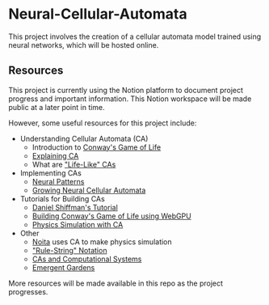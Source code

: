 # Neural-Cellular-Automata
This project involves the creation of a cellular automata model trained using neural networks, which will be hosted online.

## Resources
This project is currently using the Notion platform to document project progress and important information. This Notion workspace will be made public at a later point in time.

However, some useful resources for this project include:
- Understanding Cellular Automata (CA)
  - Introduction to [Conway's Game of Life](https://playgameoflife.com/)
  - [Explaining CA](https://natureofcode.com/book/chapter-7-cellular-automata/)
  - What are ["Life-Like" CAs](https://en.m.wikipedia.org/wiki/Life-like_cellular_automaton#cite_note-23)
- Implementing CAs
  - [Neural Patterns](https://neuralpatterns.io)
  - [Growing Neural Cellular Automata](https://distill.pub/2020/growing-ca/)
- Tutorials for Building CAs
  - [Daniel Shiffman's Tutorial](https://www.youtube.com/watch?app=desktop&v=DKGodqDs9sA)
  - [Building Conway's Game of Life using WebGPU](https://codelabs.developers.google.com/your-first-webgpu-app#0)
  - [Physics Simulation with CA](https://www.youtube.com/watch?v=VLZjd_Y1gJ8&pp=ygUfY2VsbHVsYXIgYXV0b21hdGEgc2FuZCBwYXJ0aWNsZQ%3D%3D)
- Other
  - [Noita](https://en.wikipedia.org/wiki/Noita_(video_game)#cite_note-11) uses CA to make physics simulation
  - ["Rule-String" Notation](https://conwaylife.com/wiki/Rulestring)
  - [CAs and Computational Systems](https://direct.mit.edu/isal/proceedings/isal2021/33/105/102949)
  - [Emergent Gardens](https://www.youtube.com/@EmergentGarden)
 
More resources will be made available in this repo as the project progresses.
